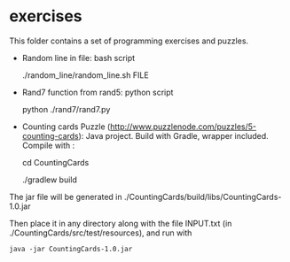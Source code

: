 # exercises
This folder contains a set of programming exercises and puzzles.

* Random line in file: bash script

	./random_line/random_line.sh FILE

* Rand7 function from rand5: python script

	python ./rand7/rand7.py

* Counting cards Puzzle (http://www.puzzlenode.com/puzzles/5-counting-cards): Java project. Build with Gradle, wrapper included. Compile with :

	cd CountingCards

	./gradlew build

The jar file will be generated in ./CountingCards/build/libs/CountingCards-1.0.jar

Then place it in any directory along with the file INPUT.txt (in ./CountingCards/src/test/resources), and run with

	java -jar CountingCards-1.0.jar
